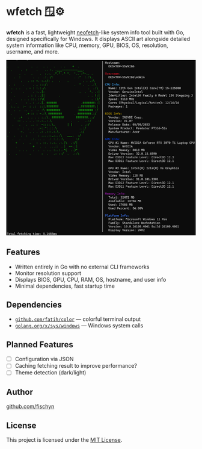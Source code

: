 # wfetch 🪟⚙️

**wfetch** is a fast, lightweight [neofetch](https://github.com/dylanaraps/neofetch)-like system info tool built with Go, designed specifically for Windows. It displays ASCII art alongside detailed system information like CPU, memory, GPU, BIOS, OS, resolution, username, and more.

![screenshot](./img/screen/image.png) <!-- Add a screenshot if you have one -->

## Features

- Written entirely in Go with no external CLI frameworks
- Monitor resolution support
- Displays BIOS, GPU, CPU, RAM, OS, hostname, and user info
- Minimal dependencies, fast startup time

##  Dependencies

- [`github.com/fatih/color`](https://github.com/fatih/color) — colorful terminal output
- [`golang.org/x/sys/windows`](https://pkg.go.dev/golang.org/x/sys/windows) — Windows system calls


## Planned Features

- [ ] Configuration via JSON
- [ ] Caching fetching result to improve performance?
- [ ] Theme detection (dark/light)
##  Author

[github.com/fischyn](https://github.com/fischyn)

## License

This project is licensed under the [MIT License](https://opensource.org/licenses/MIT).
